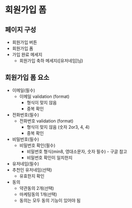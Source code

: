 # 회원가입 폼
## 페이지 구성
- 회원가입 버튼
- 회원가입 폼
- 가입 완료 메세지
    - 회원가입 축하 메세지([유저네임]님)

## 회원가입 폼 요소
- 이메일(필수)
  - 이메일 validation (format)
      - 형식이 맞지 않음
      - 중복 확인
- 전화번호(필수)
  - 전화번호 validation (format)
      - 형식이 맞지 않음 (숫자 2or3, 4, 4)
      - 중복 확인
- 비밀번호(필수)
    - 비밀번호 확인(필수)
      - 비밀번호 형식(min8, 영대소문자, 숫자 필수) - 구글 참고
      - 비밀번호 확인이 일치한지
- 유저네임(필수)
- 추천인 유저네임(선택)
    - 유효한지 확인
- 동의
    - 약관동의 2개(선택)
    - 마케팅동의 1개(선택)
    - 동의는 모두 동의 기능이 있어야 됨